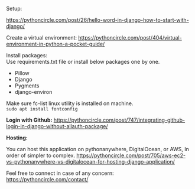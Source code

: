 Setup:  

https://pythoncircle.com/post/26/hello-word-in-django-how-to-start-with-django/

Create a virtual environment:
https://pythoncircle.com/post/404/virtual-environment-in-python-a-pocket-guide/


Install packages:  
Use requirements.txt file or install below packages one by one.
- Pillow  
- Django  
- Pygments  
- django-environ

Make sure fc-list linux utility is installed on machine.  
`sudo apt install fontconfig`

**Login with Github:**
https://pythoncircle.com/post/747/integrating-github-login-in-django-without-allauth-package/


         
**Hosting:**

You can host this application on pythonanywhere, DigitalOcean, or AWS, In order of simpler to complex. 
https://pythoncircle.com/post/705/aws-ec2-vs-pythonanywhere-vs-digitalocean-for-hosting-django-application/


Feel free to connect in case of any concern:   
https://pythoncircle.com/contact/ 


